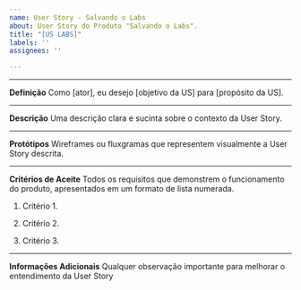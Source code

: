 ```yaml
---
name: User Story - Salvando o Labs
about: User Story do Produto "Salvando o Labs".
title: "[US LABS]"
labels: ''
assignees: ''

---
```


___________________________________________________________________________________________________________


**Definição**
Como [ator], eu desejo [objetivo da US] para [propósito da US].
___________________________________________________________________________________________________________


**Descrição**
Uma descrição clara e sucinta sobre o contexto da User Story.
___________________________________________________________________________________________________________

**Protótipos**
Wireframes ou fluxgramas que representem visualmente a User Story descrita.
___________________________________________________________________________________________________________

**Critérios de Aceite**
Todos os requisitos que demonstrem o funcionamento do produto, apresentados em um formato de lista numerada.
1. Critério 1.

2. Critério 2.

3. Critério 3.
___________________________________________________________________________________________________________

**Informações Adicionais**
Qualquer observação importante para melhorar o entendimento da User Story

